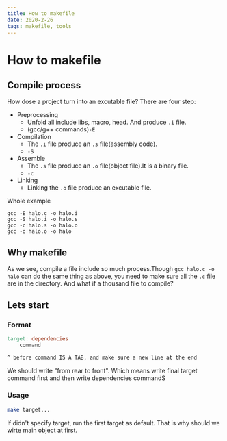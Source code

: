 ```yaml
---
title: How to makefile
date: 2020-2-26
tags: makefile, tools
---
```


# How to makefile
## Compile process
How dose a project turn into an excutable file? There are four step:
- Preprocessing
    - Unfold all include libs, macro, head. And produce `.i` file.
    - (gcc/g++ commands)`-E`
- Compilation
    - The `.i` file produce an `.s` file(assembly code).
    - `-S`
- Assemble
    - The `.s` file produce an `.o` file(object file).It is a binary file.
    - `-c`
- Linking
    - Linking the `.o` file produce an excutable file.

Whole example
``` 
gcc -E halo.c -o halo.i  
gcc -S halo.i -o halo.s  
gcc -c halo.s -o halo.o  
gcc -o halo.o -o halo
```

## Why makefile
As we see, compile a file include so much process.Though `gcc halo.c -o halo` can do the same thing as above, you need to make sure all the `.c` file are in the directory. 
And what if a thousand file to compile?

## Lets start
### Format
``` makefile
target: dependencies
    command

^ before command IS A TAB, and make sure a new line at the end
```
We should write "from rear to front". Which means write final target command first and then write dependencies commandS

### Usage
``` sh
make target...
```

If didn't specify target, run the first target as default. That is why should we wirte main object at first.
